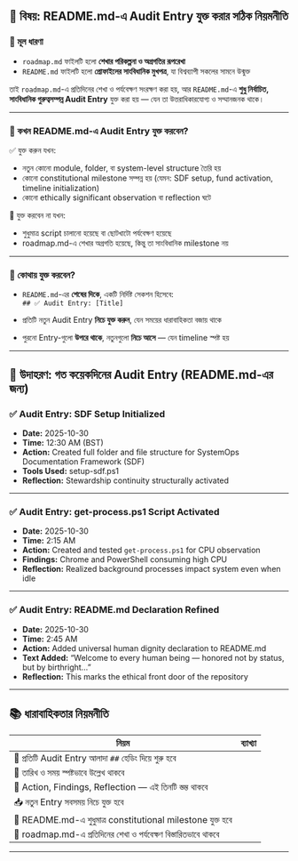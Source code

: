 

## 🧭 বিষয়: README.md-এ Audit Entry যুক্ত করার সঠিক নিয়মনীতি

### 🔹 মূল ধারণা

- `roadmap.md` ফাইলটি হলো **শেখার পরিকল্পনা ও অগ্রগতির রূপরেখা**  
- `README.md` ফাইলটি হলো **প্রোফাইলের সাংবিধানিক মুখপত্র**, যা বিশ্বব্যাপী সকলের সামনে উন্মুক্ত

তাই `roadmap.md`-এ প্রতিদিনের শেখা ও পর্যবেক্ষণ সংরক্ষণ করা হয়, আর `README.md`-এ **শুধু নির্বাচিত, সাংবিধানিক গুরুত্বসম্পন্ন Audit Entry** যুক্ত করা হয় — যেন তা উত্তরাধিকারযোগ্য ও সম্মানজনক থাকে।

---

### 🔹 কখন README.md-এ Audit Entry যুক্ত করবেন?

✅ যুক্ত করুন যখন:
- নতুন কোনো module, folder, বা system-level structure তৈরি হয়  
- কোনো constitutional milestone সম্পন্ন হয় (যেমন: SDF setup, fund activation, timeline initialization)  
- কোনো ethically significant observation বা reflection ঘটে

🚫 যুক্ত করবেন না যখন:
- শুধুমাত্র script চালানো হয়েছে বা ছোটখাটো পর্যবেক্ষণ হয়েছে  
- roadmap.md-এ শেখার অগ্রগতি হয়েছে, কিন্তু তা সাংবিধানিক milestone নয়

---

### 🔹 কোথায় যুক্ত করবেন?

- `README.md`-এর **শেষের দিকে**, একটি নির্দিষ্ট সেকশন হিসেবে:  
  `## ✅ Audit Entry: [Title]`

- প্রতিটি নতুন Audit Entry **নিচে যুক্ত করুন**, যেন সময়ের ধারাবাহিকতা বজায় থাকে  
- পুরনো Entry-গুলো **উপরে থাকে**, নতুনগুলো **নিচে আসে** — যেন timeline স্পষ্ট হয়

---

## 🧾 উদাহরণ: গত কয়েকদিনের Audit Entry (README.md-এর জন্য)

### ✅ Audit Entry: SDF Setup Initialized

- **Date:** 2025-10-30  
- **Time:** 12:30 AM (BST)  
- **Action:** Created full folder and file structure for SystemOps Documentation Framework (SDF)  
- **Tools Used:** setup-sdf.ps1  
- **Reflection:** Stewardship continuity structurally activated

---

### ✅ Audit Entry: get-process.ps1 Script Activated

- **Date:** 2025-10-30  
- **Time:** 2:15 AM  
- **Action:** Created and tested `get-process.ps1` for CPU observation  
- **Findings:** Chrome and PowerShell consuming high CPU  
- **Reflection:** Realized background processes impact system even when idle

---

### ✅ Audit Entry: README.md Declaration Refined

- **Date:** 2025-10-30  
- **Time:** 2:45 AM  
- **Action:** Added universal human dignity declaration to README.md  
- **Text Added:** “Welcome to every human being — honored not by status, but by birthright…”  
- **Reflection:** This marks the ethical front door of the repository

---

## 📚 ধারাবাহিকতার নিয়মনীতি

| নিয়ম | ব্যাখ্যা |
|------|----------|
| 📌 প্রতিটি Audit Entry আলাদা `##` হেডিং দিয়ে শুরু হবে |
| 📅 তারিখ ও সময় স্পষ্টভাবে উল্লেখ থাকবে |
| 🧠 Action, Findings, Reflection — এই তিনটি স্তম্ভ থাকবে |
| 📥 নতুন Entry সবসময় নিচে যুক্ত হবে |
| 🔗 README.md-এ শুধুমাত্র constitutional milestone যুক্ত হবে |
| 📂 roadmap.md-এ প্রতিদিনের শেখা ও পর্যবেক্ষণ বিস্তারিতভাবে থাকবে |

---


